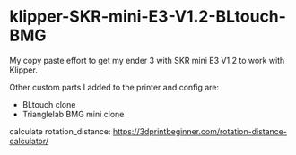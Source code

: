# klipper-SKR-mini-E3-V1.2-BLtouch-BMG

My copy paste effort to get my ender 3 with SKR mini E3 V1.2 to work with Klipper.

Other custom parts I added to the printer and config are:
- BLtouch clone
- Trianglelab BMG mini clone

calculate rotation_distance: https://3dprintbeginner.com/rotation-distance-calculator/
